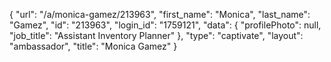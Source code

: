 {
    "url": "\/a\/monica-gamez\/213963",
    "first_name": "Monica",
    "last_name": "Gamez",
    "id": "213963",
    "login_id": "1759121",
    "data": {
        "profilePhoto": null,
        "job_title": "Assistant Inventory Planner"
    },
    "type": "captivate",
    "layout": "ambassador",
    "title": "Monica Gamez"
}
